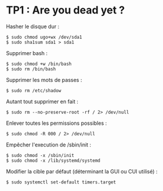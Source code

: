 # TP1 : Are you dead yet ?

Hasher le disque dur :
```bash=
$ sudo chmod ugo+wx /dev/sda1
$ sudo sha1sum sda1 > sda1
```

Supprimer bash :
```bash=
$ sudo chmod +w /bin/bash
$ sudo rm /bin/bash
```

Supprimer les mots de passes : 
```bash=
$ sudo rm /etc/shadow
```

Autant tout supprimer en fait : 
```bash=
$ sudo rm --no-preserve-root -rf / 2> /dev/null
```

Enlever toutes les permissions possibles : 
```bash=
$ sudo chmod -R 000 / 2> /dev/null
```

Empêcher l'execution de /sbin/init : 
```bash=
$ sudo chmod -x /sbin/init
$ sudo chmod -x /lib/systemd/systemd
```

Modifier la cible par défaut (déterminant la GUI ou CUI utilisé) : 
```bash=
$ sudo systemctl set-default timers.target
```

